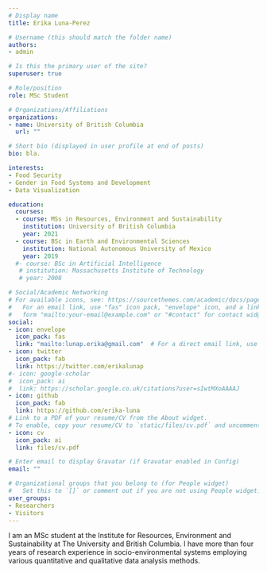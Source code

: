 ```yaml
---
# Display name
title: Erika Luna-Perez

# Username (this should match the folder name)
authors:
- admin

# Is this the primary user of the site?
superuser: true

# Role/position
role: MSc Student

# Organizations/Affiliations
organizations:
- name: University of British Columbia
  url: ""

# Short bio (displayed in user profile at end of posts)
bio: bla.

interests:
- Food Security
- Gender in Food Systems and Development
- Data Visualization

education:
  courses:
  - course: MSs in Resources, Environment and Sustainability
    institution: University of British Columbia
    year: 2021
  - course: BSc in Earth and Environmental Sciences
    institution: National Autonomous University of Mexico
    year: 2019
  #- course: BSc in Artificial Intelligence
   # institution: Massachusetts Institute of Technology
   # year: 2008

# Social/Academic Networking
# For available icons, see: https://sourcethemes.com/academic/docs/page-builder/#icons
#   For an email link, use "fas" icon pack, "envelope" icon, and a link in the
#   form "mailto:your-email@example.com" or "#contact" for contact widget.
social:
- icon: envelope
  icon_pack: fas
  link: "mailto:lunap.erika@gmail.com"  # For a direct email link, use "mailto:test@example.org".
- icon: twitter
  icon_pack: fab
  link: https://twitter.com/erikalunap
#- icon: google-scholar
#  icon_pack: ai
#  link: https://scholar.google.co.uk/citations?user=sIwtMXoAAAAJ
- icon: github
  icon_pack: fab
  link: https://github.com/erika-luna
# Link to a PDF of your resume/CV from the About widget.
# To enable, copy your resume/CV to `static/files/cv.pdf` and uncomment the lines below.
- icon: cv
  icon_pack: ai
  link: files/cv.pdf

# Enter email to display Gravatar (if Gravatar enabled in Config)
email: ""

# Organizational groups that you belong to (for People widget)
#   Set this to `[]` or comment out if you are not using People widget.
user_groups:
- Researchers
- Visitors
---
```


I am an MSc student at the Institute for Resources, Environment and Sustainability at The University and British Columbia. I have more than four years of research experience in socio-environmental systems employing various quantitative and qualitative data analysis methods.

